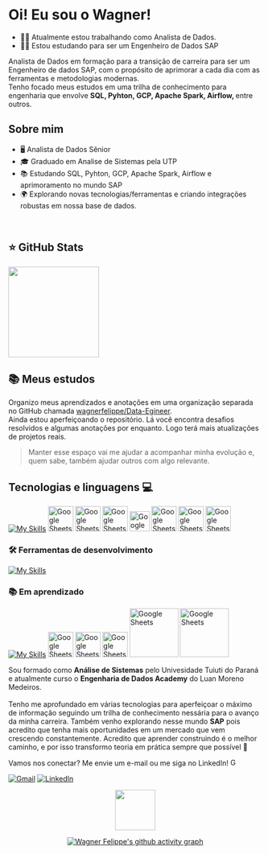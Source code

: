 # Oi! Eu sou o Wagner!
- 👨‍💻 Atualmente estou trabalhando como Analista de Dados.
- 👨‍🎓 Estou estudando para ser um Engenheiro de Dados SAP

<p align="left">
  Analista de Dados em formação para a transição de carreira para ser um Engenheiro de dados SAP, com o propósito de aprimorar a cada dia com as ferramentas e metodologias modernas. <br>
  Tenho focado meus estudos em uma trilha de conhecimento para engenharia que envolve <strong>SQL, Pyhton, GCP, Apache Spark, Airflow, </strong> entre outros.
</p>

## Sobre mim

- 🖥️ Analista de Dados Sênior
- 🎓 Graduado em Analise de Sistemas pela UTP
- 📚 Estudando SQL, Pyhton, GCP, Apache Spark, Airflow e aprimoramento no mundo SAP
- 🌍 Explorando novas tecnologias/ferramentas e criando integrações robustas em nossa base de dados.


<br>

## ⭐ GitHub Stats
<a href="https://github.com/wagnerfelippe">
  <img height="180em" src="https://github-readme-stats.vercel.app/api?username=wagnerfelippe&show_icons=true&theme=merko&include_all_commits=true&count_private=true&cache_buster=3"/>
</a>


## 📚 Meus estudos
Organizo meus aprendizados e anotações em uma organização separada no GitHub chamada [wagnerfelippe/Data-Egineer](https://github.com/wagnerfelippe/Data-Engineer).  
Ainda estou aperfeiçoando o repositório. Lá você encontra desafios resolvidos e algumas anotações por enquanto. Logo terá mais atualizações de projetos reais.

> Manter esse espaço vai me ajudar a acompanhar minha evolução e, quem sabe, também ajudar outros com algo relevante.



## Tecnologias e linguagens 💻

[![My Skills](https://skillicons.dev/icons?i=gcp,py)](https://skillicons.dev) 
[](https://skillicons.dev) <img src="https://cdn-icons-png.flaticon.com/512/8422/8422322.png" width="50" alt="Google Sheets"> 
[](https://skillicons.dev) <img src="https://pentahobrazil.wordpress.com/wp-content/uploads/2013/12/pentaho-logo.png" width="50" alt="Google Sheets"> 
[](https://skillicons.dev) <img src="https://img.icons8.com/color/48/google-sheets.png" width="50" alt="Google Sheets"> 
[](https://skillicons.dev) <img src="https://images.icon-icons.com/2699/PNG/512/google_analytics_logo_icon_171061.png" width="40" alt="Google Sheets"> 
[](https://skillicons.dev) <img src="https://avatars.githubusercontent.com/u/59758427?s=200&v=4" width="50" alt="Google Sheets"> 
[](https://skillicons.dev) <img src="https://pbs.twimg.com/profile_images/1773069786097897473/xtAG4MtF_400x400.jpg" width="50" alt="Google Sheets"> 
[](https://skillicons.dev) <img src="https://scontent.fbfh23-1.fna.fbcdn.net/v/t39.30808-6/440946465_958666032929114_1654066821798553512_n.jpg?_nc_cat=104&ccb=1-7&_nc_sid=6ee11a&_nc_ohc=MRzgU2aOoN4Q7kNvwGF2QgY&_nc_oc=AdlcuAKKilTpHb-ma8IlpQZ4kdi9j9mMTPm_tALx3EJq2sID902ltIjbkhJpg_YcQabUK5C5Q9m2q0wjr60HDY-c&_nc_zt=23&_nc_ht=scontent.fbfh23-1.fna&_nc_gid=EHmslW_YnqzUXUstZQo-ew&oh=00_AfRYp4KfwUYorrKPyjaPRY6ki2A16WzK2BwOHXUwTrWCGw&oe=687DD16A" width="50" alt="Google Sheets"> 



### 🛠️ Ferramentas de desenvolvimento
[![My Skills](https://skillicons.dev/icons?i=git,github,vscode)](https://skillicons.dev)


### 📚 Em aprendizado
[![My Skills](https://skillicons.dev/icons?i=docker)](https://skillicons.dev) 
[](https://skillicons.dev) <img src="https://github.com/user-attachments/assets/3fda731e-5e8e-4ec4-aa6d-d63dd85dbb68" width="50" alt="Google Sheets">
[](https://skillicons.dev) <img src="https://github.com/user-attachments/assets/87521341-aae7-4988-939a-8f5d0f7f9fdc" width="50" alt="Google Sheets">
[](https://skillicons.dev) <img src="https://github.com/user-attachments/assets/cc4bfe06-afd3-4958-ad95-3a05fe756721" width="50" alt="Google Sheets">
[](https://skillicons.dev) <img src="https://upload.wikimedia.org/wikipedia/commons/thumb/8/8f/SAP-Logo.svg/743px-SAP-Logo.svg.png?20241103115117" width="97" alt="Google Sheets">
[](https://skillicons.dev) <img src="https://community.sap.com/legacyfs/online/storage/blog_attachments/2023/09/ABAP_Cloud_Logo.png" width="97" alt="Google Sheets">


<p align="left"> 
  Sou formado como <strong>Análise de Sistemas</strong> pelo Univesidade Tuiuti do Paraná e atualmente curso o <strong>Engenharia de Dados Academy</strong> do Luan Moreno Medeiros.<br><br>
  Tenho me aprofundado em várias tecnologias para aperfeiçoar o máximo de informação seguindo um trilha de conhecimento nessária para o avanço da minha carreira. Também venho explorando nesse mundo <strong>SAP</strong> pois acredito que tenha mais oportunidades em um mercado que vem crescendo constantemente.
  Acredito que aprender construindo é o melhor caminho, e por isso transformo teoria em prática sempre que possível 🚀
</p>

<p align="left">
  Vamos nos conectar? Me envie um e-mail ou me siga no LinkedIn! <img src="https://cdn-icons-png.flaticon.com/512/7286/7286142.png" width="15" alt="Google Sheets">
</p>

<p align="left">
  <a href="https://mail.google.com/mail/?view=cm&fs=1&to=wag3ipi@gmail.com" title="Gmail">
  <img src="https://img.shields.io/badge/-Gmail-FF0000?style=flat-square&labelColor=FF0000&logo=gmail&logoColor=white&link=LINK-DO-SEU-GMAIL" alt="Gmail"/></a>
  <a href="https://www.linkedin.com/in/wagner-felippe-data/" title="LinkedIn">
  <img src="https://img.shields.io/badge/-Linkedin-0e76a8?style=flat-square&logo=Linkedin&logoColor=white&link=LINK-DO-SEU-LINKEDIN" alt="LinkedIn"/></a>
</p>



<div align="center">
  <img src="https://visitor-badge.laobi.icu/badge?page_id=wagnerfelippe.wagnerfelippe&left_color=green&right_color=darkgreen&cache_buster=1" width="80" />
</div>

<div align="center">
  
  [![Wagner Felippe's github activity graph](https://github-readme-activity-graph.vercel.app/graph?username=wagnerfelippe&bg_color=0d1117&color=fffffe&line=228B22&point=228B22&area=true&area_color=ADFF2F&hide_border=true&cache_buster=123)](https://github.com/ashutosh00710/github-readme-activity-graph)



